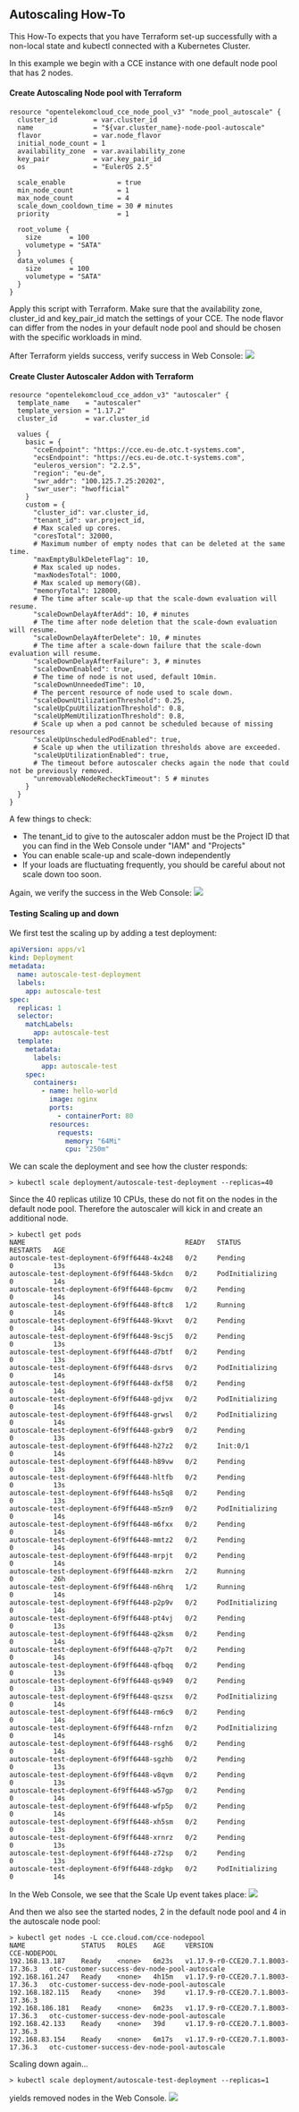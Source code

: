 ## Autoscaling How-To

This How-To expects that you have Terraform set-up successfully with a non-local state and kubectl connected with a Kubernetes Cluster.

In this example we begin with a CCE instance with one default node pool that has 2 nodes.

#### Create Autoscaling Node pool with Terraform
```hcl-terraform
resource "opentelekomcloud_cce_node_pool_v3" "node_pool_autoscale" {
  cluster_id         = var.cluster_id
  name               = "${var.cluster_name}-node-pool-autoscale"
  flavor             = var.node_flavor
  initial_node_count = 1
  availability_zone  = var.availability_zone
  key_pair           = var.key_pair_id
  os                 = "EulerOS 2.5"

  scale_enable             = true
  min_node_count           = 1
  max_node_count           = 4
  scale_down_cooldown_time = 30 # minutes
  priority                 = 1

  root_volume {
    size       = 100
    volumetype = "SATA"
  }
  data_volumes {
    size       = 100
    volumetype = "SATA"
  }
}
```
Apply this script with Terraform. Make sure that the availability zone, cluster_id and key_pair_id match the settings of your CCE.
The node flavor can differ from the nodes in your default node pool and should be chosen with the specific workloads in mind.

After Terraform yields success, verify success in Web Console:
![](img/nodepool_webconsole.jpg)

#### Create Cluster Autoscaler Addon with Terraform
```hcl-terraform
resource "opentelekomcloud_cce_addon_v3" "autoscaler" {
  template_name    = "autoscaler"
  template_version = "1.17.2"
  cluster_id       = var.cluster_id

  values {
    basic = {
      "cceEndpoint": "https://cce.eu-de.otc.t-systems.com",
      "ecsEndpoint": "https://ecs.eu-de.otc.t-systems.com",
      "euleros_version": "2.2.5",
      "region": "eu-de",
      "swr_addr": "100.125.7.25:20202",
      "swr_user": "hwofficial"
    }
    custom = {
      "cluster_id": var.cluster_id,
      "tenant_id": var.project_id,
      # Max scaled up cores.
      "coresTotal": 32000,
      # Maximum number of empty nodes that can be deleted at the same time.
      "maxEmptyBulkDeleteFlag": 10,
      # Max scaled up nodes.
      "maxNodesTotal": 1000,
      # Max scaled up memory(GB).
      "memoryTotal": 128000,
      # The time after scale-up that the scale-down evaluation will resume.
      "scaleDownDelayAfterAdd": 10, # minutes
      # The time after node deletion that the scale-down evaluation will resume.
      "scaleDownDelayAfterDelete": 10, # minutes
      # The time after a scale-down failure that the scale-down evaluation will resume.
      "scaleDownDelayAfterFailure": 3, # minutes
      "scaleDownEnabled": true,
      # The time of node is not used, default 10min.
      "scaleDownUnneededTime": 10,
      # The percent resource of node used to scale down.
      "scaleDownUtilizationThreshold": 0.25,
      "scaleUpCpuUtilizationThreshold": 0.8,
      "scaleUpMemUtilizationThreshold": 0.8,
      # Scale up when a pod cannot be scheduled because of missing resources
      "scaleUpUnscheduledPodEnabled": true,
      # Scale up when the utilization thresholds above are exceeded.
      "scaleUpUtilizationEnabled": true,
      # The timeout before autoscaler checks again the node that could not be previously removed.
      "unremovableNodeRecheckTimeout": 5 # minutes
    }
  }
}
```

A few things to check:
* The tenant_id to give to the autoscaler addon must be the Project ID that you can find in the Web Console under "IAM" and "Projects"
* You can enable scale-up and scale-down independently 
* If your loads are fluctuating frequently, you should be careful about not scale down too soon. 

Again, we verify the success in the Web Console:
![](img/autoscaler_webconsole.jpg)


#### Testing Scaling up and down

We first test the scaling up by adding a test deployment:

```yaml
apiVersion: apps/v1
kind: Deployment
metadata:
  name: autoscale-test-deployment
  labels:
    app: autoscale-test
spec:
  replicas: 1
  selector:
    matchLabels:
      app: autoscale-test
  template:
    metadata:
      labels:
        app: autoscale-test
    spec:
      containers:
        - name: hello-world
          image: nginx
          ports:
            - containerPort: 80
          resources:
            requests:
              memory: "64Mi"
              cpu: "250m"
```

We can scale the deployment and see how the cluster responds:
```shell script
> kubectl scale deployment/autoscale-test-deployment --replicas=40
```

Since the 40 replicas utilize 10 CPUs, these do not fit on the nodes in the default node pool. Therefore the autoscaler will kick in and create an additional node.

```shell script
> kubectl get pods
NAME                                        READY   STATUS            RESTARTS   AGE
autoscale-test-deployment-6f9ff6448-4x248   0/2     Pending           0          13s
autoscale-test-deployment-6f9ff6448-5kdcn   0/2     PodInitializing   0          14s
autoscale-test-deployment-6f9ff6448-6pcmv   0/2     Pending           0          14s
autoscale-test-deployment-6f9ff6448-8ftc8   1/2     Running           0          14s
autoscale-test-deployment-6f9ff6448-9kxvt   0/2     Pending           0          14s
autoscale-test-deployment-6f9ff6448-9scj5   0/2     Pending           0          13s
autoscale-test-deployment-6f9ff6448-d7btf   0/2     Pending           0          13s
autoscale-test-deployment-6f9ff6448-dsrvs   0/2     PodInitializing   0          14s
autoscale-test-deployment-6f9ff6448-dxf58   0/2     Pending           0          14s
autoscale-test-deployment-6f9ff6448-gdjvx   0/2     PodInitializing   0          14s
autoscale-test-deployment-6f9ff6448-grwsl   0/2     PodInitializing   0          14s
autoscale-test-deployment-6f9ff6448-gxbr9   0/2     Pending           0          13s
autoscale-test-deployment-6f9ff6448-h27z2   0/2     Init:0/1          0          14s
autoscale-test-deployment-6f9ff6448-h89vw   0/2     Pending           0          13s
autoscale-test-deployment-6f9ff6448-hltfb   0/2     Pending           0          13s
autoscale-test-deployment-6f9ff6448-hs5q8   0/2     Pending           0          13s
autoscale-test-deployment-6f9ff6448-m5zn9   0/2     PodInitializing   0          14s
autoscale-test-deployment-6f9ff6448-m6fxx   0/2     Pending           0          14s
autoscale-test-deployment-6f9ff6448-mmtz2   0/2     Pending           0          14s
autoscale-test-deployment-6f9ff6448-mrpjt   0/2     Pending           0          14s
autoscale-test-deployment-6f9ff6448-mzkrn   2/2     Running           0          26h
autoscale-test-deployment-6f9ff6448-n6hrq   1/2     Running           0          14s
autoscale-test-deployment-6f9ff6448-p2p9v   0/2     PodInitializing   0          14s
autoscale-test-deployment-6f9ff6448-pt4vj   0/2     Pending           0          13s
autoscale-test-deployment-6f9ff6448-q2ksm   0/2     Pending           0          14s
autoscale-test-deployment-6f9ff6448-q7p7t   0/2     Pending           0          14s
autoscale-test-deployment-6f9ff6448-qfbqq   0/2     Pending           0          13s
autoscale-test-deployment-6f9ff6448-qs949   0/2     Pending           0          13s
autoscale-test-deployment-6f9ff6448-qszsx   0/2     PodInitializing   0          14s
autoscale-test-deployment-6f9ff6448-rm6c9   0/2     Pending           0          14s
autoscale-test-deployment-6f9ff6448-rnfzn   0/2     PodInitializing   0          14s
autoscale-test-deployment-6f9ff6448-rsgh6   0/2     Pending           0          14s
autoscale-test-deployment-6f9ff6448-sgzhb   0/2     Pending           0          13s
autoscale-test-deployment-6f9ff6448-v8qvm   0/2     Pending           0          13s
autoscale-test-deployment-6f9ff6448-w57gp   0/2     Pending           0          14s
autoscale-test-deployment-6f9ff6448-wfp5p   0/2     Pending           0          14s
autoscale-test-deployment-6f9ff6448-xh5sm   0/2     Pending           0          13s
autoscale-test-deployment-6f9ff6448-xrnrz   0/2     Pending           0          13s
autoscale-test-deployment-6f9ff6448-z72sp   0/2     Pending           0          13s
autoscale-test-deployment-6f9ff6448-zdgkp   0/2     PodInitializing   0          14s
```

In the Web Console, we see that the Scale Up event takes place:
![](img/scale_up_event.jpg)

And then we also see the started nodes, 2 in the default node pool and 4 in the autoscale node pool:
```shell script
> kubectl get nodes -L cce.cloud.com/cce-nodepool
NAME              STATUS   ROLES    AGE     VERSION                             CCE-NODEPOOL
192.168.13.187    Ready    <none>   6m23s   v1.17.9-r0-CCE20.7.1.B003-17.36.3   otc-customer-success-dev-node-pool-autoscale
192.168.161.247   Ready    <none>   4h15m   v1.17.9-r0-CCE20.7.1.B003-17.36.3   otc-customer-success-dev-node-pool-autoscale
192.168.182.115   Ready    <none>   39d     v1.17.9-r0-CCE20.7.1.B003-17.36.3
192.168.186.181   Ready    <none>   6m23s   v1.17.9-r0-CCE20.7.1.B003-17.36.3   otc-customer-success-dev-node-pool-autoscale
192.168.42.133    Ready    <none>   39d     v1.17.9-r0-CCE20.7.1.B003-17.36.3
192.168.83.154    Ready    <none>   6m17s   v1.17.9-r0-CCE20.7.1.B003-17.36.3   otc-customer-success-dev-node-pool-autoscale
```

Scaling down again...
```shell script
> kubectl scale deployment/autoscale-test-deployment --replicas=1
```

yields removed nodes in the Web Console.
![](img/scaledown_event.jpg)